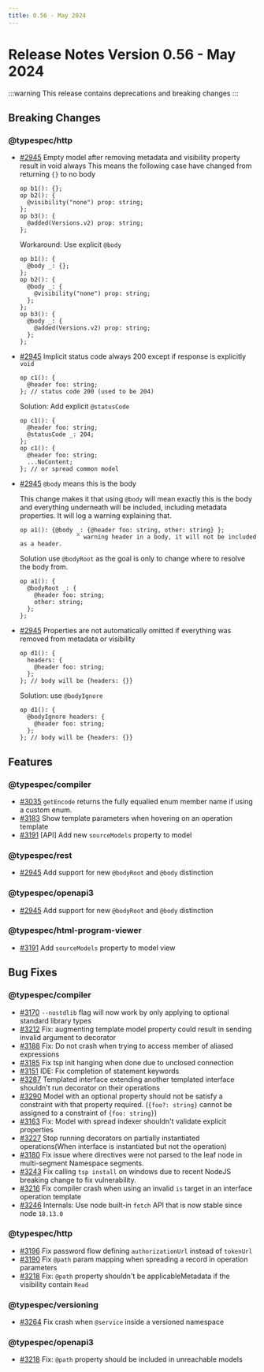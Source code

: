 ```yaml
---
title: 0.56 - May 2024
---
```


# Release Notes Version 0.56 - May 2024

:::warning
This release contains deprecations and breaking changes
:::

## Breaking Changes

### @typespec/http

- [#2945](https://github.com/microsoft/typespec/pull/2945) Empty model after removing metadata and visibility property result in void always
  This means the following case have changed from returning `{}` to no body

  ```tsp
  op b1(): {};
  op b2(): {
    @visibility("none") prop: string;
  };
  op b3(): {
    @added(Versions.v2) prop: string;
  };
  ```

  Workaround: Use explicit `@body`

  ```tsp
  op b1(): {
    @body _: {};
  };
  op b2(): {
    @body _: {
      @visibility("none") prop: string;
    };
  };
  op b3(): {
    @body _: {
      @added(Versions.v2) prop: string;
    };
  };
  ```

- [#2945](https://github.com/microsoft/typespec/pull/2945) Implicit status code always 200 except if response is explicitly `void`

  ```tsp
  op c1(): {
    @header foo: string;
  }; // status code 200 (used to be 204)
  ```

  Solution: Add explicit `@statusCode`

  ```tsp
  op c1(): {
    @header foo: string;
    @statusCode _: 204;
  };
  op c1(): {
    @header foo: string;
    ...NoContent;
  }; // or spread common model
  ```

- [#2945](https://github.com/microsoft/typespec/pull/2945) `@body` means this is the body

  This change makes it that using `@body` will mean exactly this is the body and everything underneath will be included, including metadata properties. It will log a warning explaining that.

  ```tsp
  op a1(): {@body _: {@header foo: string, other: string} };
                  ^ warning header in a body, it will not be included as a header.
  ```

  Solution use `@bodyRoot` as the goal is only to change where to resolve the body from.

  ```tsp
  op a1(): {
    @bodyRoot _: {
      @header foo: string;
      other: string;
    };
  };
  ```

- [#2945](https://github.com/microsoft/typespec/pull/2945) Properties are not automatically omitted if everything was removed from metadata or visibility

  ```tsp
  op d1(): {
    headers: {
      @header foo: string;
    };
  }; // body will be {headers: {}}
  ```

  Solution: use `@bodyIgnore`

  ```tsp
  op d1(): {
    @bodyIgnore headers: {
      @header foo: string;
    };
  }; // body will be {headers: {}}
  ```

## Features

### @typespec/compiler

- [#3035](https://github.com/microsoft/typespec/pull/3035) `getEncode` returns the fully equalied enum member name if using a custom enum.
- [#3183](https://github.com/microsoft/typespec/pull/3183) Show template parameters when hovering on an operation template
- [#3191](https://github.com/microsoft/typespec/pull/3191) [API] Add new `sourceModels` property to model

### @typespec/rest

- [#2945](https://github.com/microsoft/typespec/pull/2945) Add support for new `@bodyRoot` and `@body` distinction

### @typespec/openapi3

- [#2945](https://github.com/microsoft/typespec/pull/2945) Add support for new `@bodyRoot` and `@body` distinction

### @typespec/html-program-viewer

- [#3191](https://github.com/microsoft/typespec/pull/3191) Add `sourceModels` property to model view

## Bug Fixes

### @typespec/compiler

- [#3170](https://github.com/microsoft/typespec/pull/3170) `--nostdlib` flag will now work by only applying to optional standard library types
- [#3212](https://github.com/microsoft/typespec/pull/3212) Fix: augmenting template model property could result in sending invalid argument to decorator
- [#3188](https://github.com/microsoft/typespec/pull/3188) Fix: Do not crash when trying to access member of aliased expressions
- [#3185](https://github.com/microsoft/typespec/pull/3185) Fix tsp init hanging when done due to unclosed connection
- [#3151](https://github.com/microsoft/typespec/pull/3151) IDE: Fix completion of statement keywords
- [#3287](https://github.com/microsoft/typespec/pull/3287) Templated interface extending another templated interface shouldn't run decorator on their operations
- [#3290](https://github.com/microsoft/typespec/pull/3290) Model with an optional property should not be satisfy a constraint with that property required. (`{foo?: string}` cannot be assigned to a constraint of `{foo: string}`)
- [#3163](https://github.com/microsoft/typespec/pull/3163) Fix: Model with spread indexer shouldn't validate explicit properties
- [#3227](https://github.com/microsoft/typespec/pull/3227) Stop running decorators on partially instantiated operations(When interface is instantiated but not the operation)
- [#3180](https://github.com/microsoft/typespec/pull/3180) Fix issue where directives were not parsed to the leaf node in multi-segment Namespace segments.
- [#3243](https://github.com/microsoft/typespec/pull/3243) Fix calling `tsp install` on windows due to recent NodeJS breaking change to fix vulnerability.
- [#3216](https://github.com/microsoft/typespec/pull/3216) Fix compiler crash when using an invalid `is` target in an interface operation template
- [#3246](https://github.com/microsoft/typespec/pull/3246) Internals: Use node built-in `fetch` API that is now stable since node `18.13.0`

### @typespec/http

- [#3196](https://github.com/microsoft/typespec/pull/3196) Fix password flow defining `authorizationUrl` instead of `tokenUrl`
- [#3190](https://github.com/microsoft/typespec/pull/3190) Fix `@path` param mapping when spreading a record in operation parameters
- [#3218](https://github.com/microsoft/typespec/pull/3218) Fix: `@path` property shouldn't be applicableMetadata if the visibility contain `Read`

### @typespec/versioning

- [#3264](https://github.com/microsoft/typespec/pull/3264) Fix crash when `@service` inside a versioned namespace

### @typespec/openapi3

- [#3218](https://github.com/microsoft/typespec/pull/3218) Fix: `@path` property should be included in unreachable models
